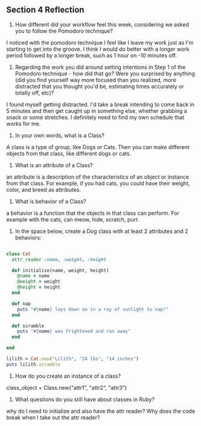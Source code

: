 ## Section 4 Reflection

1. How different did your workflow feel this week, considering we asked you to follow the Pomodoro technique?

I noticed with the pomodoro technique I feel like I leave my work just as I'm starting to get into the groove. I think I would do better with a longer work period followed by a longer break, such as 1 hour on -10 minutes off.

1. Regarding the work you did around setting intentions in Step 1 of the Pomodoro technique - how did that go? Were you surprised by anything (did you find yourself way more focused than you realized, more distracted that you thought you'd be, estimating times accurately or totally off, etc)?

I found myself getting distracted. I'd take a break intending to come back in 5 minutes and then get caught up in something else, whether grabbing a snack or some stretches. I definitely need to find my own schedule that works for me.

1. In your own words, what is a Class?

A class is a type of group, like Dogs or Cats. Then you can make different objects from that class, like different dogs or cats.

1. What is an attribute of a Class?

an attribute is a description of the characteristics of an object or instance from that class. For example, if you had cats, you could have their weight, color, and breed as attributes.

1. What is behavior of a Class?

a behavior is a function that the objects in that class can perform. For example wtih the cats, can meow, hide, scratch, purr.

1. In the space below, create a Dog class with at least 2 attributes and 2 behaviors:

```rb

class Cat
  attr_reader :name, :weight, :height

  def initialize(name, weight, height)
    @name = name
    @weight = weight
    @height = height
  end

  def nap
    puts "#{name} lays down on in a ray of sunlight to nap!"
  end

  def scramble
    puts "#{name} was frightened and ran away"
  end

end

lilith = Cat.new("Lilith", "24 lbs", "14 inches")
puts lilith.scramble


```

1. How do you create an instance of a class?

class_object = Class.new("attr1", "attr2", "attr3")

1. What questions do you still have about classes in Ruby?

why do I need to initialize and also have the attr reader? Why does the code break when I take out the attr reader?
